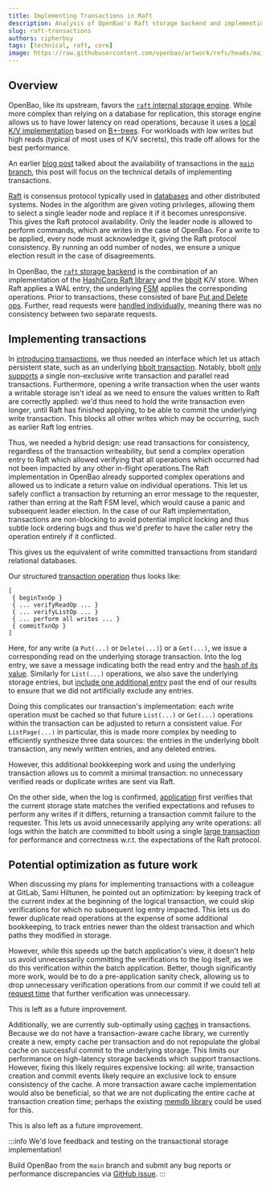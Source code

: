 ```yaml
---
title: Implementing Transactions in Raft
description: Analysis of OpenBao's Raft storage backend and implementing transactions in it.
slug: raft-transactions
authors: cipherboy
tags: [technical, raft, core]
image: https://raw.githubusercontent.com/openbao/artwork/refs/heads/main/color/openbao-text-color.svg
---
```


## Overview

OpenBao, like its upstream, favors the [`raft` internal storage engine][raft].
While more complex than relying on a database for replication, this storage
engine allows us to have lower latency on read operations, because it uses
a [local K/V implementation][bbolt] based on [B+-trees][btree]. For workloads
with low writes but high reads (typical of most uses of K/V secrets), this
trade off allows for the best performance.

An earlier [blog post][blog-transactions] talked about the availability of
transactions in the [`main` branch][openbao-main], this post will focus on
the technical details of implementing transactions.

<!-- truncate -->

[Raft][raft-algo] is consensus protocol typically used in [databases][etcd]
and other distributed systems. Nodes in the algorithm are given voting
privileges, allowing them to select a single leader node and replace it if
it becomes unresponsive. This gives the Raft protocol availability. Only the
leader node is allowed to perform commands, which are writes in the case of
OpenBao. For a write to be applied, every node must acknowledge it, giving the
Raft protocol consistency. By running an odd number of nodes, we ensure a
unique election result in the case of disagreements.

In OpenBao, the [`raft` storage backend][raft-backend] is the combination of
an implementation of the [HashiCorp Raft library][hcp-raft] and the
[bbolt][bbolt] K/V store. When Raft applies a WAL entry, the underlying
[FSM][raft-fsm] applies the corresponding operations. Prior to transactions,
these consisted of bare [Put and Delete ops][storage-write]. Further, read
requests were [handled individually][storage-read], meaning there was no
consistency between two separate requests.

## Implementing transactions

In [introducing transactions][transaction-rfc], we thus needed an interface
which let us attach persistent state, such as an underlying [bbolt
transaction][bbolt-txn]. Notably, bbolt [only supports][bbolt-txn-limits] a
single non-exclusive write transaction and parallel read transactions.
Furthermore, opening a write transaction when the user wants a writable
storage isn't ideal as we need to ensure the values written to Raft are
correctly applied: we'd thus need to hold the write transaction even longer,
until Raft has finished applying, to be able to commit the underlying write
transaction. This blocks all other writes which may be occurring, such as
earlier Raft log entries.

Thus, we needed a hybrid design: use read transactions for consistency,
regardless of the transaction writeability, but send a complex operation
entry to Raft which allowed verifying that all operations which occurred
had not been impacted by any other in-flight operations.The Raft
implementation in OpenBao already supported complex operations and allowed
us to indicate a return value on individual operations. This let us safely
conflict a transaction by returning an error message to the requester, rather
than erring at the Raft FSM level, which would cause a panic and subsequent
leader election. In the case of our Raft implementation, transactions are
non-blocking to avoid potential implicit locking and thus subtle lock ordering
bugs and thus we'd prefer to have the caller retry the operation entirely if
it conflicted.

This gives us the equivalent of write committed transactions from standard
relational databases.

Our structured [transaction operation][txn-commit] thus looks like:

```
[
 { beginTxnOp }
 { ... verifyReadOp ... }
 { ... verifyListOp ... }
 { ... perform all writes ... }
 { commitTxnOp }
]
```

Here, for any write (a `Put(...)` or `Delete(...)`) or a `Get(...)`, we issue
a corresponding read on the underlying storage transaction. Into the log
entry, we save a message indicating both the read entry and the [hash of its
value][hash-value]. Similarly for `List(...)` operations, we also save the
underlying storage entries, but [include one additional entry][list-impl] past
the end of our results to ensure that we did not artificially exclude any
entries.

Doing this complicates our transaction's implementation: each write operation
must be cached so that future `List(...)` or `Get(...)` operations within the
transaction can be adjusted to return a consistent value. For `ListPage(...)`
in particular, this is made more complex by needing to efficiently synthesize
three data sources: the entries in the underlying bbolt transaction, any newly
written entries, and any deleted entries.

However, this additional bookkeeping work and using the underlying transaction
allows us to commit a minimal transaction: no unnecessary verified reads or
duplicate writes are sent via Raft.

On the other side, when the log is confirmed, [application][txn-apply] first
verifies that the current storage state matches the verified expectations and
refuses to perform any writes if it differs, returning a transaction commit
failure to the requester. This lets us avoid unnecessarily applying any write
operations: all logs within the batch are committed to bbolt using a single
[large transaction][batch-apply-txn] for performance and correctness w.r.t.
the expectations of the Raft protocol.

## Potential optimization as future work

When discussing my plans for implementing transactions with a colleague at
GitLab, Sami Hiltunen, he pointed out an optimization: by keeping track of
the current index at the beginning of the logical transaction, we could skip
verifications for which no subsequent log entry impacted. This lets us do
fewer duplicate read operations at the expense of some additional bookkeeping,
to track entries newer than the oldest transaction and which paths they
modified in storage.

However, while this speeds up the batch application's view, it doesn't help us
avoid unnecessarily committing the verifications to the log itself, as we do
this verification within the batch application. Better, though significantly
more work, would be to do a pre-application sanity check, allowing us to drop
unnecessary verification operations from our commit if we could tell at
[request time][raft-apply-log] that further verification was unnecessary.

This is left as a future improvement.

Additionally, we are currently sub-optimally using [caches][physical-cache]
in transactions. Because we do not have a transaction-aware cache library,
we currently create a new, empty cache per transaction and do not repopulate
the global cache on successful commit to the underlying storage. This limits
our performance on high-latency storage backends which support transactions.
However, fixing this likely requires expensive locking: all write, transaction
creation and commit events likely require an exclusive lock to ensure
consistency of the cache. A more transaction aware cache implementation would
also be beneficial, so that we are not duplicating the entire cache at
transaction creation time; perhaps the existing [memdb library][memdb] could
be used for this.

This is also left as a future improvement.

:::info
We'd love feedback and testing on the transactional storage implementation!

Build OpenBao from the `main` branch and submit any bug reports or
performance discrepancies via [GitHub issue][file-issue].
:::

[raft]: https://openbao.org/docs/configuration/storage/raft
[bbolt]: https://github.com/etcd/bbolt
[btree]: https://en.wikipedia.org/wiki/B%2B_tree
[blog-transactions]: https://openbao.org/blog/transactions
[openbao-main]: https://github.com/openbao/openbao/tree/main
[raft-algo]: https://raft.github.io/
[etcd]: https://etcd.io/
[WAL]: https://en.wikipedia.org/wiki/Write-ahead_logging
[raft-backend]: https://github.com/openbao/openbao/tree/main/physical/raft
[hcp-raft]: https://github.com/hashicorp/raft
[raft-fsm]: https://github.com/openbao/openbao/blob/c9201295ed833b431249f4592f32b1946b69f263/physical/raft/fsm.go
[storage-write]: https://github.com/openbao/openbao/blob/c9201295ed833b431249f4592f32b1946b69f263/physical/raft/raft.go#L1523-L1553
[storage-read]: https://github.com/openbao/openbao/blob/c9201295ed833b431249f4592f32b1946b69f263/physical/raft/raft.go#L1493-L1521
[transaction-rfc]: https://openbao.org/docs/rfcs/transactions/
[bbolt-txn]: https://pkg.go.dev/go.etcd.io/bbolt#Tx
[bbolt-txn-limits]: https://pkg.go.dev/go.etcd.io/bbolt#pkg-overview
[txn-commit]: https://github.com/openbao/openbao/blob/c9201295ed833b431249f4592f32b1946b69f263/physical/raft/transaction.go#L610-L722
[hash-value]: https://github.com/openbao/openbao/blob/c9201295ed833b431249f4592f32b1946b69f263/physical/raft/transaction.go#L97-L115
[list-impl]: https://github.com/openbao/openbao/blob/c9201295ed833b431249f4592f32b1946b69f263/physical/raft/transaction.go#L479-L485
[txn-apply]: https://github.com/openbao/openbao/blob/c9201295ed833b431249f4592f32b1946b69f263/physical/raft/fsm.go#L678-L758
[batch-apply-txn]: https://github.com/openbao/openbao/blob/c9201295ed833b431249f4592f32b1946b69f263/physical/raft/fsm.go#L824-L838
[raft-apply-log]: https://github.com/openbao/openbao/blob/c9201295ed833b431249f4592f32b1946b69f263/physical/raft/raft.go#L1598-L1689
[physical-cache]: https://github.com/openbao/openbao/blob/c9201295ed833b431249f4592f32b1946b69f263/sdk/physical/cache.go
[memdb]: https://pkg.go.dev/github.com/hashicorp/go-memdb
[file-issue]: https://github.com/openbao/openbao/issues/new?assignees=&labels=bug%2Cpending-decision&projects=&template=bug_report.md&title=
